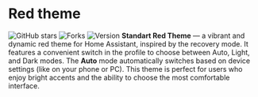 # Red theme

![GitHub stars](https://img.shields.io/github/stars/user447-ui/ha-theme-red?label=Stars&style=flat-square&logo=github&logoColor=white)
![Forks](https://img.shields.io/github/forks/user447-ui/ha-theme-red?label=Forks&style=flat-square&logo=github&logoColor=white)
![Version](https://img.shields.io/badge/version-v1.0.0-blue?style=flat-square)
**Standart Red Theme** — a vibrant and dynamic red theme for Home Assistant, inspired by the recovery mode. It features a convenient switch in the profile to choose between Auto, Light, and Dark modes. The **Auto** mode automatically switches based on device settings (like on your phone or PC). This theme is perfect for users who enjoy bright accents and the ability to choose the most comfortable interface.
